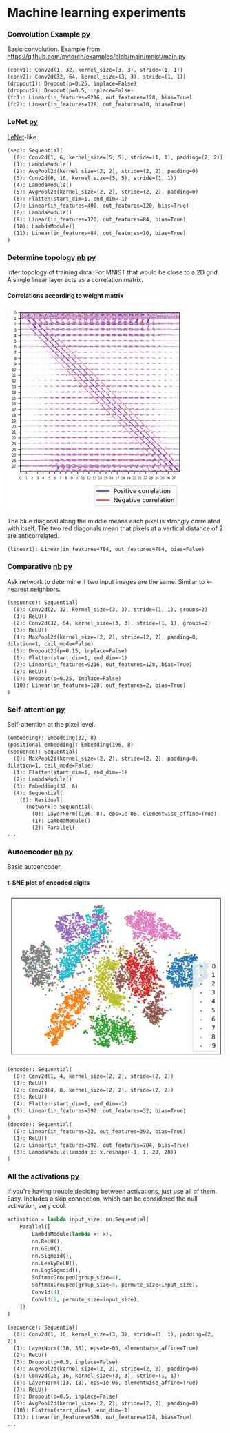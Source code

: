 
# Machine learning experiments

### Convolution Example  [py](_01_convolution_example.py)

Basic convolution.
Example from https://github.com/pytorch/examples/blob/main/mnist/main.py

```
(conv1): Conv2d(1, 32, kernel_size=(3, 3), stride=(1, 1))
(conv2): Conv2d(32, 64, kernel_size=(3, 3), stride=(1, 1))
(dropout1): Dropout(p=0.25, inplace=False)
(dropout2): Dropout(p=0.5, inplace=False)
(fc1): Linear(in_features=9216, out_features=128, bias=True)
(fc2): Linear(in_features=128, out_features=10, bias=True)
```

### LeNet  [py](_02_convolution_LeNet.py)

[LeNet](https://en.wikipedia.org/wiki/LeNet)-like.

```
(seq): Sequential(
  (0): Conv2d(1, 6, kernel_size=(5, 5), stride=(1, 1), padding=(2, 2))
  (1): LambdaModule()
  (2): AvgPool2d(kernel_size=(2, 2), stride=(2, 2), padding=0)
  (3): Conv2d(6, 16, kernel_size=(5, 5), stride=(1, 1))
  (4): LambdaModule()
  (5): AvgPool2d(kernel_size=(2, 2), stride=(2, 2), padding=0)
  (6): Flatten(start_dim=1, end_dim=-1)
  (7): Linear(in_features=400, out_features=120, bias=True)
  (8): LambdaModule()
  (9): Linear(in_features=120, out_features=84, bias=True)
  (10): LambdaModule()
  (11): Linear(in_features=84, out_features=10, bias=True)
)
```

### Determine topology [nb](_03_determine_topology.ipynb) [py](_03_determine_topology.py)

Infer topology of training data. For MNIST that would be close to a 2D grid.
A single linear layer acts as a correlation matrix.

#### Correlations according to weight matrix
![correlation plot](images/_03_determine_topology1.png)

The blue diagonal along the middle means each pixel is strongly correlated with itself. The two red diagonals mean that pixels at a vertical distance of 2 are anticorrelated.

```
(linear1): Linear(in_features=784, out_features=784, bias=False)
```

### Comparative [nb](_04_comparative.ipynb) [py](_04_comparative.py)

Ask network to determine if two input images are the same. Similar to k-nearest neighbors.

```
(sequence): Sequential(
  (0): Conv2d(2, 32, kernel_size=(3, 3), stride=(1, 1), groups=2)
  (1): ReLU()
  (2): Conv2d(32, 64, kernel_size=(3, 3), stride=(1, 1), groups=2)
  (3): ReLU()
  (4): MaxPool2d(kernel_size=(2, 2), stride=(2, 2), padding=0, dilation=1, ceil_mode=False)
  (5): Dropout2d(p=0.15, inplace=False)
  (6): Flatten(start_dim=1, end_dim=-1)
  (7): Linear(in_features=9216, out_features=128, bias=True)
  (8): ReLU()
  (9): Dropout(p=0.25, inplace=False)
  (10): Linear(in_features=128, out_features=2, bias=True)
)
```

### Self-attention  [py](_05_self_attention.py)

Self-attention at the pixel level.

```
(embedding): Embedding(32, 8)
(positional_embedding): Embedding(196, 8)
(sequence): Sequential(
  (0): MaxPool2d(kernel_size=(2, 2), stride=(2, 2), padding=0, dilation=1, ceil_mode=False)
  (1): Flatten(start_dim=1, end_dim=-1)
  (2): LambdaModule()
  (3): Embedding(32, 8)
  (4): Sequential(
    (0): Residual(
      (network): Sequential(
        (0): LayerNorm((196, 8), eps=1e-05, elementwise_affine=True)
        (1): LambdaModule()
        (2): Parallel(
...
```

### Autoencoder [nb](_06_autoencoder.ipynb) [py](_06_autoencoder.py)

Basic autoencoder.

#### t-SNE plot of encoded digits
![tSNE](images/_06_autoencoder1.png)

```
(encode): Sequential(
  (0): Conv2d(1, 4, kernel_size=(2, 2), stride=(2, 2))
  (1): ReLU()
  (2): Conv2d(4, 8, kernel_size=(2, 2), stride=(2, 2))
  (3): ReLU()
  (4): Flatten(start_dim=1, end_dim=-1)
  (5): Linear(in_features=392, out_features=32, bias=True)
)
(decode): Sequential(
  (0): Linear(in_features=32, out_features=392, bias=True)
  (1): ReLU()
  (2): Linear(in_features=392, out_features=784, bias=True)
  (3): LambdaModule(lambda x: x.reshape(-1, 1, 28, 28))
)
```

### All the activations  [py](_07_all_the_activations.py#L109)

If you're having trouble deciding between activations, just use all of them. Easy.
Includes a skip connection, which can be considered the null activation, very cool.
```python
activation = lambda input_size: nn.Sequential(
    Parallel([
        LambdaModule(lambda x: x),
        nn.ReLU(),
        nn.GELU(),
        nn.Sigmoid(),
        nn.LeakyReLU(),
        nn.LogSigmoid(),
        SoftmaxGrouped(group_size=4),
        SoftmaxGrouped(group_size=8, permute_size=input_size),
        Conv1d(4),
        Conv1d(8, permute_size=input_size),
    ])
)
```

```
(sequence): Sequential(
  (0): Conv2d(1, 16, kernel_size=(3, 3), stride=(1, 1), padding=(2, 2))
  (1): LayerNorm((30, 30), eps=1e-05, elementwise_affine=True)
  (2): ReLU()
  (3): Dropout(p=0.5, inplace=False)
  (4): AvgPool2d(kernel_size=(2, 2), stride=(2, 2), padding=0)
  (5): Conv2d(16, 16, kernel_size=(3, 3), stride=(1, 1))
  (6): LayerNorm((13, 13), eps=1e-05, elementwise_affine=True)
  (7): ReLU()
  (8): Dropout(p=0.5, inplace=False)
  (9): AvgPool2d(kernel_size=(2, 2), stride=(2, 2), padding=0)
  (10): Flatten(start_dim=1, end_dim=-1)
  (11): Linear(in_features=576, out_features=128, bias=True)
...
```
